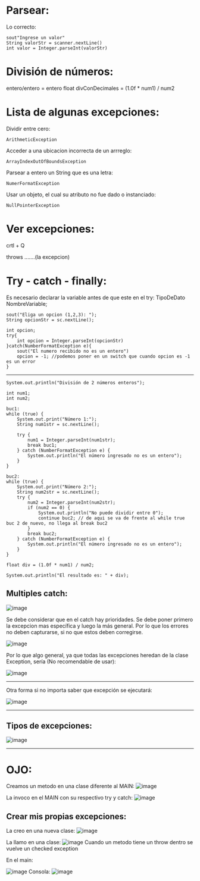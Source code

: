 # Parsear:

Lo correcto:

    sout"Ingrese un valor"
    String valorStr = scanner.nextLine()
    int valor = Integer.parseInt(valorStr)

# División de números:

entero/entero = entero
float divConDecimales = (1.0f * num1) / num2
    
# Lista de algunas excepciones:

Dividir entre cero:

    ArithmeticException

Acceder a una ubicacion incorrecta de un arrreglo:

    ArrayIndexOutOfBoundsException

Parsear a entero un String que es una letra:

    NumerFormatException

Usar un objeto, el cual su atributo no fue dado o instanciado:

    NullPointerException

# Ver excepciones:
crtl + Q

throws .......(la excepcion)

# Try - catch - finally:
Es necesario declarar la variable antes de que este en el try:
TipoDeDato NombreVariable;

    sout("Eliga un opcion (1,2,3): ");
    String opcionStr = sc.nextLine();
    
    int opcion;
    try{
        int opcion = Integer.parseInt(opcionStr)
    }catch(NumberFormatException e){
        sout("El numero recibido no es un entero")
        opcion = -1; //podemos poner en un switch que cuando opcion es -1 es un error
    }

-------------------------------------

    System.out.println("División de 2 números enteros");
    
    int num1;
    int num2;
    
    buc1:
    while (true) {
        System.out.print("Número 1:");
        String num1str = sc.nextLine();
    
        try {
            num1 = Integer.parseInt(num1str);
            break buc1;
        } catch (NumberFormatException e) {
            System.out.println("El número ingresado no es un entero");
        }
    }

    buc2:
    while (true) {
        System.out.print("Número 2:");
        String num2str = sc.nextLine();
        try {
            num2 = Integer.parseInt(num2str);
            if (num2 == 0) {
                System.out.println("No puede dividir entre 0");
                continue buc2; // de aqui se va de frente al while true buc 2 de nuevo, no llega al break buc2
            }
            break buc2;
        } catch (NumberFormatException e) {
            System.out.println("El número ingresado no es un entero");
        }
    }
    
    float div = (1.0f * num1) / num2;
    
    System.out.println("El resultado es: " + div);

## Multiples catch:

![image](https://github.com/Pierohc/Java-Excepciones/assets/133154904/94faf6a6-d292-48f3-bb0e-f7622b69f417)

Se debe considerar que en el catch hay prioridades. Se debe poner primero la excepcion mas específica y luego la más general. Por lo que los errores no deben capturarse, si no que estos deben corregirse.

![image](https://github.com/Pierohc/Java-Excepciones/assets/133154904/087628f0-6ac3-400c-89ee-749e63b48e65)


Por lo que algo general, ya que todas las excepciones heredan de la clase Exception, sería (No recomendable de usar): 

![image](https://github.com/Pierohc/Java-Excepciones/assets/133154904/e86db745-a022-4096-b369-09db911ebdbc)


--------------------

Otra forma si no importa saber que excepción se ejecutará: 

![image](https://github.com/Pierohc/Java-Excepciones/assets/133154904/bf57f2cb-272c-48a9-a35a-7a8264f46ecb)


----------------

## Tipos de excepciones:
![image](https://github.com/Pierohc/Java-Excepciones/assets/133154904/8bd8b949-8382-45db-8600-82dc845e18f5)

-------
# OJO:
Creamos un metodo en una clase diferente al MAIN:
![image](https://github.com/Pierohc/Java-Excepciones/assets/133154904/27ef47bb-5258-4f3d-8aba-a4b1de6acc63)

La invoco en el MAIN con su respectivo try y catch:
![image](https://github.com/Pierohc/Java-Excepciones/assets/133154904/c2ba9dd9-1b5d-4f13-a01e-2c35b985c489)

## Crear mis propias excepciones:

La creo en una nueva clase:
![image](https://github.com/Pierohc/Java-Excepciones/assets/133154904/ee2e871e-b04f-495c-ab1e-0527720ec4c9)

La llamo en una clase:
![image](https://github.com/Pierohc/Java-Excepciones/assets/133154904/a547957d-574c-4a3e-8eb5-69cf949d47c8)
Cuando un metodo tiene un throw dentro se vuelve un checked exception 

En el main:

![image](https://github.com/Pierohc/Java-Excepciones/assets/133154904/6de4d9b2-5e9e-44b1-8264-1461a6380e6d)
Consola:
![image](https://github.com/Pierohc/Java-Excepciones/assets/133154904/96647e32-8f5e-45c8-8980-eb7712221f07)







